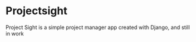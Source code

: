 # Projectsight
Project Sight is a simple project manager app created with Django, and still in work
